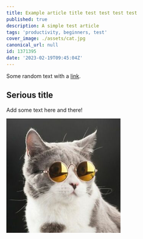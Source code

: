 ```yaml
---
title: Example article title test test test test
published: true
description: A simple test article
tags: 'productivity, beginners, test'
cover_image: ./assets/cat.jpg
canonical_url: null
id: 1371395
date: '2023-02-19T09:45:04Z'
---
```


Some random text with a [link](https://code.visualstudio.com).

## Serious title

Add some text here and there!

![and some pictures too](./assets/cat.jpg)

